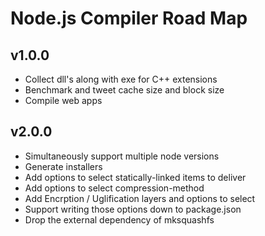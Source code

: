 # Node.js Compiler Road Map

## v1.0.0

- Collect dll's along with exe for C++ extensions
- Benchmark and tweet cache size and block size
- Compile web apps

## v2.0.0

- Simultaneously support multiple node versions
- Generate installers
- Add options to select statically-linked items to deliver
- Add options to select compression-method
- Add Encrption / Uglification layers and options to select
- Support writing those options down to package.json
- Drop the external dependency of mksquashfs

